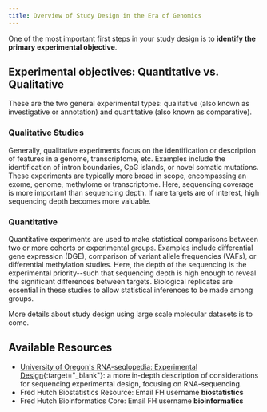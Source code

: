 ```yaml
---
title: Overview of Study Design in the Era of Genomics
---
```

One of the most important first steps in your study design is to **identify the primary experimental objective**.

## Experimental objectives: Quantitative vs. Qualitative
These are the two general experimental types: qualitative (also known as investigative or annotation) and quantitative (also known as comparative).

### Qualitative Studies
Generally, qualitative experiments focus on the identification or description of features in a genome, transcriptome, etc.  Examples include the identification of intron boundaries, CpG islands, or novel somatic mutations.  These experiments are typically more broad in scope, encompassing an exome, genome, methylome or transcriptome.  Here, sequencing coverage is more important than sequencing depth. If rare targets are of interest, high sequencing depth becomes more valuable.  

### Quantitative
Quantitative experiments are used to make statistical comparisons between two or more cohorts or experimental groups.  Examples include differential gene expression (DGE), comparison of variant allele frequencies (VAFs), or differential methylation studies.  Here, the depth of the sequencing is the experimental priority--such that sequencing depth is high enough to reveal the significant differences between targets. Biological replicates are essential in these studies to allow statistical inferences to be made among groups.

More details about study design using large scale molecular datasets is to come.

## Available Resources
  - [University of Oregon's RNA-seqlopedia: Experimental Design](https://rnaseq.uoregon.edu/#exp-design-experimental-objectives){:target="_blank"}<!--_-->: a more in-depth description of considerations for sequencing experimental design, focusing on RNA-sequencing.
  - Fred Hutch Biostatistics Resource: Email FH username **biostatistics**
  - Fred Hutch Bioinformatics Core:  Email FH username **bioinformatics**

